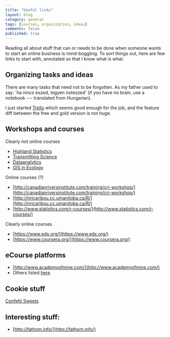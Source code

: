 ```yaml
---
title: "Useful links"
layout: blog
category: general
tags: [courses, organization, ideas]
comments: false
published: true
---
```


Reading all about stuff that can or needs to be done when someone
wants to start an online business is mind-boggling.
To sort things out, here are few links to start with, annotated
so that I know what is what.

## Organizing tasks and ideas

There are many tasks that need not to be forgotten. As my father
used to say: `ha nincs eszed, legyen noteszed' (if you have
no brain, use a notebook --- translated from Hungarian).

I just started [Trello](http://trello.com) which seems good enough for the job,
and the feature diff between the free and gold version is not huge.

## Workshops and courses

Clearly not online courses

* [Highland Statistics](http://www.highstat.com/)
* [Transmitting Science](http://www.transmittingscience.org/)
* [Dataanalytics](http://dataanalytics.org.uk/)
* [GIS in Ecology](http://www.gisinecology.com/training_courses.htm)

Online courses (?)

* [http://canadianriversinstitute.com/training/cri-workshop/](http://canadianriversinstitute.com/training/cri-workshop/)
* [http://nricaribou.cc.umanitoba.ca/R/](http://nricaribou.cc.umanitoba.ca/R/)
* [http://www.statistics.com/r-courses/](http://www.statistics.com/r-courses/)

Clearly online courses

* [https://www.edx.org/](https://www.edx.org/)
* [https://www.coursera.org/](https://www.coursera.org/)

## eCourse platforms

* [http://www.academyofmine.com/](http://www.academyofmine.com/)
* Others listed [here](http://www.learningrevolution.net/sell-online-courses/)

## Cookie stuff

[Confetti Sweets](http://www.confettisweets.ca)

## Interesting stuff:

* [http://fathom.info/](http://fathom.info/)

